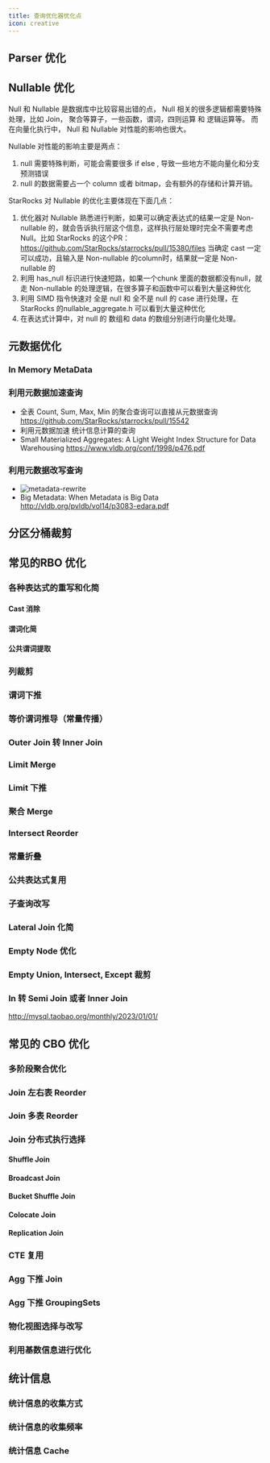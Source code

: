 ```yaml
---
title: 查询优化器优化点
icon: creative
---
```


## Parser 优化

## Nullable 优化

Null 和 Nullable 是数据库中比较容易出错的点， Null 相关的很多逻辑都需要特殊处理，比如 Join， 聚合等算子，一些函数，谓词，四则运算 和 逻辑运算等。 而在向量化执行中， Null 和 Nullable 对性能的影响也很大。

Nullable 对性能的影响主要是两点：

1. null 需要特殊判断，可能会需要很多 if else , 导致一些地方不能向量化和分支预测错误
2. null 的数据需要占一个 column 或者 bitmap，会有额外的存储和计算开销。

StarRocks 对 Nullable 的优化主要体现在下面几点：

1. 优化器对 Nullable 熟悉进行判断，如果可以确定表达式的结果一定是 Non-nullable 的，就会告诉执行层这个信息，这样执行层处理时完全不需要考虑 Null。比如 StarRocks 的这个PR： <https://github.com/StarRocks/starrocks/pull/15380/files>  当确定 cast 一定可以成功，且输入是 Non-nullable 的column时，结果就一定是  Non-nullable 的
2. 利用 has_null 标识进行快速短路，如果一个chunk 里面的数据都没有null，就走  Non-nullable 的处理逻辑，在很多算子和函数中可以看到大量这种优化
3. 利用 SIMD 指令快速对 全是 null 和 全不是 null 的 case 进行处理，在 StarRocks 的nullable_aggregate.h 可以看到大量这种优化
4. 在表达式计算中，对 null 的 数组和 data 的数组分别进行向量化处理。

## 元数据优化

### In Memory MetaData

### 利用元数据加速查询

- 全表 Count, Sum, Max, Min 的聚合查询可以直接从元数据查询 <https://github.com/StarRocks/starrocks/pull/15542>
- 利用元数据加速 统计信息计算的查询
- Small Materialized Aggregates: A Light Weight Index Structure for Data Warehousing <https://www.vldb.org/conf/1998/p476.pdf>

### 利用元数据改写查询

- ![metadata-rewrite](/metadata-rewrite.png)
- Big Metadata: When Metadata is Big Data <http://vldb.org/pvldb/vol14/p3083-edara.pdf>

## 分区分桶裁剪

## 常见的RBO 优化

### 各种表达式的重写和化简

#### Cast 消除

#### 谓词化简

#### 公共谓词提取

### 列裁剪

### 谓词下推

### 等价谓词推导（常量传播）

### Outer Join 转 Inner Join

### Limit Merge

### Limit 下推

### 聚合 Merge

### Intersect Reorder

### 常量折叠

### 公共表达式复用

### 子查询改写

### Lateral Join 化简

### Empty Node 优化

### Empty Union, Intersect, Except 裁剪

### In 转 Semi Join 或者 Inner Join

<http://mysql.taobao.org/monthly/2023/01/01/>

## 常见的 CBO 优化

### 多阶段聚合优化

### Join 左右表 Reorder

### Join 多表 Reorder

### Join 分布式执行选择

#### Shuffle Join

#### Broadcast Join

#### Bucket Shuffle Join

#### Colocate Join

#### Replication Join

### CTE 复用

### Agg 下推 Join

### Agg 下推 GroupingSets

### 物化视图选择与改写

### 利用基数信息进行优化

## 统计信息

### 统计信息的收集方式

### 统计信息的收集频率

### 统计信息 Cache

